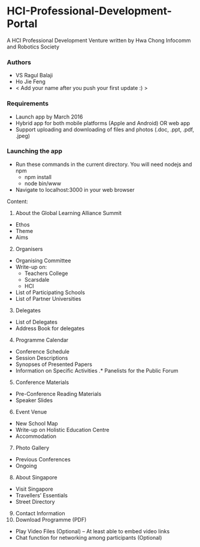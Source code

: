# HCI-Professional-Development-Portal
A HCI Professional Development Venture written by Hwa Chong Infocomm and Robotics Society

### Authors
- VS Ragul Balaji
- Ho Jie Feng
-  < Add your name after you push your first update :) >

### Requirements
- Launch app by March 2016
- Hybrid app for both mobile platforms (Apple and Android) OR web app
- Support uploading and downloading of files and photos (.doc, .ppt, .pdf, .jpeg)

### Launching the app
- Run these commands in the current directory. You will need nodejs and npm
  - npm install
  - node bin/www
- Navigate to localhost:3000 in your web browser
 
Content:  
1. About the Global Learning Alliance Summit
  * Ethos
  * Theme
  * Aims
2. Organisers
  * Organising Committee
  * Write-up on:
    * Teachers College
    * Scarsdale
    * HCI
  * List of Participating Schools
  * List of Partner Universities
3. Delegates
  * List of Delegates
  * Address Book for delegates
4. Programme Calendar
  * Conference Schedule
  * Session Descriptions
  * Synopses of Presented Papers
  * Information on Specific Activities
  .* Panelists for the Public Forum
5. Conference Materials
  * Pre-Conference Reading Materials
  * Speaker Slides
6. Event Venue
  * New School Map
  * Write-up on Holistic Education Centre
  * Accommodation
7. Photo Gallery
  * Previous Conferences
  * Ongoing
8. About Singapore
  * Visit Singapore
  * Travellers’ Essentials
  * Street Directory
9. Contact Information
10. Download Programme (PDF)
  * Play Video Files (Optional) – At least able to embed video links
  * Chat function for networking among participants (Optional)
